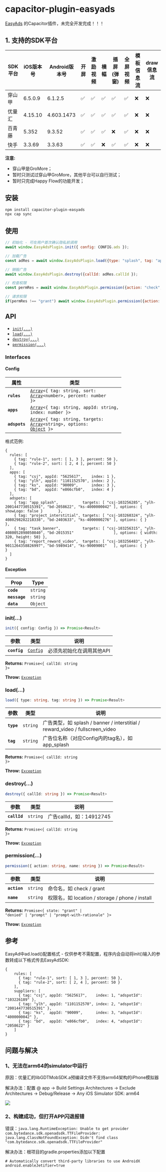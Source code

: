 # capacitor-plugin-easyads

[EasyAds](https://github.com/bayescom/EasyAds) 的Capacitor插件，未完全开发完成！！！

## 1. 支持的SDK平台

| SDK平台 | iOS版本号 | Android版本号   | 开屏 | 激励视频 | 横幅 | 插屏(弹窗) | 全屏视频 | 模板信息流 | draw信息流 |
|--------|----------|----------------|-----|--------|------|-----------|---------|----------|-----------| 
| 穿山甲  |6.5.0.9   | 6.1.2.5        |✅   | ✅      | ✅   | ✅        | ✅       | ❌       | ❌        |
| 优量汇  |4.15.10   | 4.603.1473     |✅   | ✅      | ✅   | ✅        | ✅       | ❌       | ❌        |
| 百青藤  |5.352     | 9.3.52         |✅   | ✅      | ✅   | ❌        | ✅       | ❌       | ❌        |
| 快手   |3.3.69     | 3.3.63         |✅   | ✅      | ❌   | ✅        | ✅       | ❌       | ❌        |

**注意:** 
* 穿山甲是GroMore；
* 暂时只测试过穿山甲GroMore，其他平台可以自行测试；
* 暂时只完成Happy Flow的功能开发；

## 安装

```bash
npm install capacitor-plugin-easyads
npx cap sync
```

## 使用

```javascript
// 初始化 - 可在用户首次确认隐私前调用
await window.EasyAdsPlugin.init({ config: CONFIG.ads });

// 加载广告
const adRes = await window.EasyAdsPlugin.load({type: "splash", tag: "app_splash"});

// 销毁广告
await window.EasyAdsPlugin.destroy({callId: adRes.callId });

// 检查权限
const permRes = await window.EasyAdsPlugin.permission({action: "check", name: "location" });

// 请求权限
if(permRes !== "grant") await window.EasyAdsPlugin.permission({action: "grant", name: "location" });
```

## API

<docgen-index>

* [`init(...)`](#init)
* [`load(...)`](#load)
* [`destroy(...)`](#destroy)
* [`permission(...)`](#permission)

</docgen-index>

<docgen-api>
<!--Update the source file JSDoc comments and rerun docgen to update the docs below-->

### Interfaces


#### Config

| 属性          | 类型                                          |
| ------------- | -------------------------------------------- |
| **`rules`**   | <code><a href="#array">Array</a>&lt;{ tag: string, sort: <a href="#array">Array</a>&lt;number&gt;, percent: number }&gt;</code> |
| **`apps`**    | <code><a href="#array">Array</a>&lt;{ tag: string, appId: string, index: number }&gt;</code> |
| **`adspots`** | <code><a href="#array">Array</a>&lt;{ tag: string, targets: <a href="#array">Array</a>&lt;string&gt;, options: <a href="#object">Object</a> }&gt;</code> |

格式范例:
```
{ 
  rules: [
    { tag: "rule-1", sort: [ 1, 3 ], percent: 50 },
    { tag: "rule-2", sort: [ 2, 4 ], percent: 50 }
  ],
  apps: [
    { tag: "csj", appId: "5625617",    index: 1 },
    { tag: "ylh", appId: "1101152570", index: 2 },
    { tag: "ks",  appId: "90009",      index: 3 },
    { tag: "bd",  appId: "e866cfb0",   index: 4 }
  ],
  adspots: [
    { tag: "app_splash",           targets: [ "csj-103256285", "ylh-2001447730515391", "bd-2058622", "ks-4000000042" ], options: { showLogo: false }       },
    { tag: "project_interstitial", targets: [ "csj-103260324", "ylh-4080298282218338", "bd-2403633", "ks-4000000276" ], options: { }                       },
    { tag: "task_banner",          targets: [ "csj-103256315", "ylh-4080052898050840", "bd-2015351"                  ], options: { width: 320, height: 50} },
    { tag: "report_reward_video",  targets: [ "csj-103256483", "ylh-9011264358826997", "bd-5989414", "ks-90009001"   ], options: { }                       }
  ]
}
```

#### Exception

| Prop          | Type                                      |
| ------------- | ----------------------------------------- |
| **`code`**    | <code>string</code>                       |
| **`message`** | <code>string</code>                       |
| **`data`**    | <code>Object</code>                       |


### init(...)

```typescript
init({ config: Config }) => Promise<Result>
```

| 参数          | 类型                                      | 说明  
| ------------ | ----------------------------------------- | ------------ 
| **`config`** | <code><a href="#config">Config</a></code> | 必须先初始化在调用其他API

**Returns:** <code>Promise&lt;{ callId: string }&gt;</code>

**Throw:** <code><a href="#result">Exception</a></code>


### load(...)

```typescript
load({ type: string, tag: string }) => Promise<Result>
```

| 参数       | 类型                 | 说明
| ---------- | ------------------- | --------------
| **`type`** | <code>string</code> | 广告类型，如 splash / banner / interstitial / reward_video / fullscreen_video
| **`tag`**  | <code>string</code> | 广告位名称（对应Config内的tag名），如 app_splash

**Returns:** <code>Promise&lt;{ callId: string }&gt;</code>

**Throw:** <code><a href="#result">Exception</a></code>


### destroy(...)

```typescript
destroy({ callId: string }) => Promise<Result>
```

| 参数          | 类型                 | 说明
| ------------- | ------------------- | --------------
| **`callId`**  | <code>string</code> | 广告callId，如：14912745

**Returns:** <code>Promise&lt;{ callId: string }&gt;</code>

**Throw:** <code><a href="#result">Exception</a></code>


### permission(...)

```typescript
permission({ action: string, name: string }) => Promise<Result>
```

| 参数       | 类型                 | 说明
| ---------- | ------------------- | --------------
| **`action`** | <code>string</code> | 命令名，如 check / grant
| **`name`**  | <code>string</code> | 权限名，如 location / storage / phone / install

**Returns:** <code>Promise&lt;{ state: "grant" | "denied" | "prompt" | "prompt-with-rationale" }&gt;</code>

**Throw:** <code><a href="#result">Exception</a></code>

</docgen-api>

## 参考
EasyAd中ad.load()配置格式 - 仅供参考不需配置，程序内会自动将init()输入的参数转成以下格式传去EasyAdSDK:
```
{
    rules: [
      { tag: "rule-1", sort: [ 1, 3 ], percent: 50 },
      { tag: "rule-2", sort: [ 2, 4 ], percent: 50 }
    ],
    suppliers: [
      { tag: "csj", appId: "5625617",    index: 1, "adspotId": "103226189" },
      { tag: "ylh", appId: "1101152570", index: 2, "adspotId": "2001447730515391" },
      { tag: "ks",  appId: "90009",      index: 3, "adspotId": "4000000042" },
      { tag: "bd",  appId: "e866cfb0",   index: 4, "adspotId": "2058622" }
    ]
}
```

## 问题与解决

### 1、无法在arm64的simulator中运行

原因：优量汇的libGDTMobSDK.a预编译文件不支持arm64架构的iPhone模拟器

解决办法：配置 @ app -> Build Settings Architectures -> Exclude Architectures -> Debug/Release -> Any iOS Simulator SDK: arm64

 [<img src="https://github.com/CyrusNG/capacitor-plugin-easyads/blob/c41931073c6dc7d31dc5b1565d3183046d9d6176/reference/settingExcludeArm64.png"/>](settingExcludeArm64.png)


### 2、构建成功，但打开APP闪退报错

错误：`java.lang.RuntimeException: Unable to get provider com.bytedance.sdk.openadsdk.TTFileProvider: java.lang.ClassNotFoundException: Didn't find class "com.bytedance.sdk.openadsdk.TTFileProvider"`

解决办法：根项目的gradle.properties添加以下配置
```properties
# Automatically convert third-party libraries to use AndroidX
android.enableJetifier=true
```

